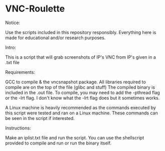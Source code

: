 # VNC-Roulette
Notice:

Use the scripts included in this repository responsibly. Everything here is made for educational and/or research purposes.

Intro:

This is a script that will grab screenshots of IP's VNC from IP's given in a .txt file

Requirements:

GCC to compile & the vncsnapshot package. All libraries required to compile are on the top of the file (glibc and stuff)
The compiled binary is included in the .out file.
To compile, you may need to add the -pthread flag or the -lrt flag. I don't know what the -lrt flag does but it sometimes works.

A Linux machine is heavily recommended as the commands executed by this script were tested and ran on a Linux machine. These commands can be seen in the script if interested.

Instructions:

Make an iplist.txt file and run the script. You can use the shellscript provided to compile and run or run the binary itself.